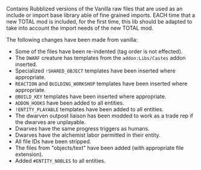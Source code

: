 Contains Rubblized versions of the Vanilla raw files that are used as an include or import base library able of fine grained imports.
EACH time that a new TOTAL mod is included, for the first time, this lib should be adapted to take into account the import needs of the new TOTAL mod. 

The following changes have been made from vanilla:

* Some of the files have been re-indented (tag order is not effected).
* The `DWARF` creature has templates from the `addon:Libs/Castes` addon inserted.
* Specialized `!SHARED_OBJECT` templates have been inserted where appropriate.
* `REACTION` and `BUILDING_WORKSHOP` templates have been inserted where appropriate.
* `@BUILD_KEY` templates have been inserted where appropriate.
* `ADDON_HOOKS` have been added to all entities.
* `!ENTITY_PLAYABLE` templates have been added to all entities.
* The dwarven outpost liaison has been modded to work as a trade rep if the dwarves are unplayable.
* Dwarves have the same progress triggers as humans.
* Dwarves have the alchemist labor permitted in their entity.
* All file IDs have been stripped.
* The files from "objects/text" have been added (with appropriate file extension).
* Added `#ENTITY_NOBLES` to all entities.
